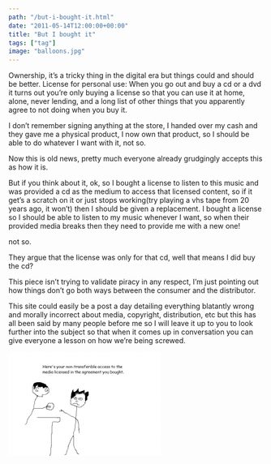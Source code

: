 ```yaml
---
path: "/but-i-bought-it.html"
date: "2011-05-14T12:00:00+00:00"
title: "But I bought it"
tags: ["tag"]
image: "balloons.jpg"
---
```


Ownership, it’s a tricky thing in the digital era but things could and should be better.
License for personal use: When you go out and buy a cd or a dvd it turns out you’re only buying a license so that you can use it at home, alone, never lending, and a long list of other things that you apparently agree to not doing when you buy it.

I don’t remember signing anything at the store, I handed over my cash and they gave me a physical product, I now own that product, so I should be able to do whatever I want with it, not so.

Now this is old news, pretty much everyone already grudgingly accepts this as how it is.

But if you think about it, ok, so I bought a license to listen to this music and was provided a cd as the medium to access that licensed content, so if it get’s a scratch on it or just stops working(try playing a vhs tape from 20 years ago, it won’t) then I should be given a replacement. I bought a license so I should be able to listen to my music whenever I want, so when their provided media breaks then they need to provide me with a new one!

not so.

They argue that the license was only for that cd, well that means I did buy the cd? 

This piece isn’t trying to validate piracy in any respect, I’m just pointing out how things don’t go both ways between the consumer and the distributor.

This site could easily be a post a day detailing everything blatantly wrong and morally incorrect about media, copyright, distribution, etc but this has all been said by many people before me so I will leave it up to you to look further into the subject so that when it comes up in conversation you can give everyone a lesson on how we’re being screwed.

![non transferrable license](non-transferrable-license.png)
